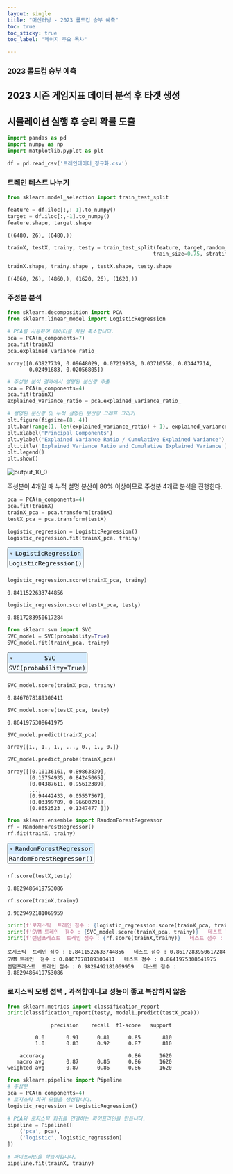 ```yaml
--- 
layout: single
title: "머신러닝 - 2023 롤드컵 승부 예측"
toc: true
toc_sticky: true
toc_label: "페이지 주요 목차"

---
```


### 2023 롤드컵 승부 예측 
## 2023 시즌 게임지표 데이터 분석 후 타겟 생성  
## 시뮬레이션 실행 후 승리 확률 도출

```python
import pandas as pd
import numpy as np
import matplotlib.pyplot as plt
```


```python
df = pd.read_csv('트레인데이터_정규화.csv')
```

### 트레인 테스트 나누기


```python
from sklearn.model_selection import train_test_split
```


```python
feature = df.iloc[:,:-1].to_numpy()
target = df.iloc[:,-1].to_numpy()
feature.shape, target.shape
```




    ((6480, 26), (6480,))




```python
trainX, testX, trainy, testy = train_test_split(feature, target,random_state=12,
                                               train_size=0.75, stratify=target)
```


```python
trainX.shape, trainy.shape , testX.shape, testy.shape
```




    ((4860, 26), (4860,), (1620, 26), (1620,))



### 주성분 분석


```python
from sklearn.decomposition import PCA
from sklearn.linear_model import LogisticRegression
```


```python
# PCA를 사용하여 데이터를 차원 축소합니다.
pca = PCA(n_components=7)  
pca.fit(trainX)
pca.explained_variance_ratio_
```




    array([0.63927739, 0.09648029, 0.07219958, 0.03710568, 0.03447714,
           0.02491683, 0.02056805])




```python
# 주성분 분석 결과에서 설명된 분산량 추출
pca = PCA(n_components=4)  
pca.fit(trainX)
explained_variance_ratio = pca.explained_variance_ratio_

# 설명된 분산량 및 누적 설명된 분산량 그래프 그리기
plt.figure(figsize=(8, 4))
plt.bar(range(1, len(explained_variance_ratio) + 1), explained_variance_ratio, alpha=0.7, align='center', label='Explained Variance Ratio', color='b')
plt.xlabel('Principal Components')
plt.ylabel('Explained Variance Ratio / Cumulative Explained Variance')
plt.title('Explained Variance Ratio and Cumulative Explained Variance')
plt.legend()
plt.show()
```


    
![output_10_0](https://github.com/2Seungsu/AI-BigData_curriculum/assets/141051562/32f2132c-5685-4316-b7ee-078836baea90)
    


주성분이 4개일 때 누적 설명 분산이 80% 이상이므로 주성분 4개로 분석을 진행한다.


```python
pca = PCA(n_components=4)  
pca.fit(trainX)
trainX_pca = pca.transform(trainX)
testX_pca = pca.transform(testX)
```


```python
logistic_regression = LogisticRegression()
logistic_regression.fit(trainX_pca, trainy)
```




<style>#sk-container-id-2 {color: black;}#sk-container-id-2 pre{padding: 0;}#sk-container-id-2 div.sk-toggleable {background-color: white;}#sk-container-id-2 label.sk-toggleable__label {cursor: pointer;display: block;width: 100%;margin-bottom: 0;padding: 0.3em;box-sizing: border-box;text-align: center;}#sk-container-id-2 label.sk-toggleable__label-arrow:before {content: "▸";float: left;margin-right: 0.25em;color: #696969;}#sk-container-id-2 label.sk-toggleable__label-arrow:hover:before {color: black;}#sk-container-id-2 div.sk-estimator:hover label.sk-toggleable__label-arrow:before {color: black;}#sk-container-id-2 div.sk-toggleable__content {max-height: 0;max-width: 0;overflow: hidden;text-align: left;background-color: #f0f8ff;}#sk-container-id-2 div.sk-toggleable__content pre {margin: 0.2em;color: black;border-radius: 0.25em;background-color: #f0f8ff;}#sk-container-id-2 input.sk-toggleable__control:checked~div.sk-toggleable__content {max-height: 200px;max-width: 100%;overflow: auto;}#sk-container-id-2 input.sk-toggleable__control:checked~label.sk-toggleable__label-arrow:before {content: "▾";}#sk-container-id-2 div.sk-estimator input.sk-toggleable__control:checked~label.sk-toggleable__label {background-color: #d4ebff;}#sk-container-id-2 div.sk-label input.sk-toggleable__control:checked~label.sk-toggleable__label {background-color: #d4ebff;}#sk-container-id-2 input.sk-hidden--visually {border: 0;clip: rect(1px 1px 1px 1px);clip: rect(1px, 1px, 1px, 1px);height: 1px;margin: -1px;overflow: hidden;padding: 0;position: absolute;width: 1px;}#sk-container-id-2 div.sk-estimator {font-family: monospace;background-color: #f0f8ff;border: 1px dotted black;border-radius: 0.25em;box-sizing: border-box;margin-bottom: 0.5em;}#sk-container-id-2 div.sk-estimator:hover {background-color: #d4ebff;}#sk-container-id-2 div.sk-parallel-item::after {content: "";width: 100%;border-bottom: 1px solid gray;flex-grow: 1;}#sk-container-id-2 div.sk-label:hover label.sk-toggleable__label {background-color: #d4ebff;}#sk-container-id-2 div.sk-serial::before {content: "";position: absolute;border-left: 1px solid gray;box-sizing: border-box;top: 0;bottom: 0;left: 50%;z-index: 0;}#sk-container-id-2 div.sk-serial {display: flex;flex-direction: column;align-items: center;background-color: white;padding-right: 0.2em;padding-left: 0.2em;position: relative;}#sk-container-id-2 div.sk-item {position: relative;z-index: 1;}#sk-container-id-2 div.sk-parallel {display: flex;align-items: stretch;justify-content: center;background-color: white;position: relative;}#sk-container-id-2 div.sk-item::before, #sk-container-id-2 div.sk-parallel-item::before {content: "";position: absolute;border-left: 1px solid gray;box-sizing: border-box;top: 0;bottom: 0;left: 50%;z-index: -1;}#sk-container-id-2 div.sk-parallel-item {display: flex;flex-direction: column;z-index: 1;position: relative;background-color: white;}#sk-container-id-2 div.sk-parallel-item:first-child::after {align-self: flex-end;width: 50%;}#sk-container-id-2 div.sk-parallel-item:last-child::after {align-self: flex-start;width: 50%;}#sk-container-id-2 div.sk-parallel-item:only-child::after {width: 0;}#sk-container-id-2 div.sk-dashed-wrapped {border: 1px dashed gray;margin: 0 0.4em 0.5em 0.4em;box-sizing: border-box;padding-bottom: 0.4em;background-color: white;}#sk-container-id-2 div.sk-label label {font-family: monospace;font-weight: bold;display: inline-block;line-height: 1.2em;}#sk-container-id-2 div.sk-label-container {text-align: center;}#sk-container-id-2 div.sk-container {/* jupyter's `normalize.less` sets `[hidden] { display: none; }` but bootstrap.min.css set `[hidden] { display: none !important; }` so we also need the `!important` here to be able to override the default hidden behavior on the sphinx rendered scikit-learn.org. See: https://github.com/scikit-learn/scikit-learn/issues/21755 */display: inline-block !important;position: relative;}#sk-container-id-2 div.sk-text-repr-fallback {display: none;}</style><div id="sk-container-id-2" class="sk-top-container"><div class="sk-text-repr-fallback"><pre>LogisticRegression()</pre><b>In a Jupyter environment, please rerun this cell to show the HTML representation or trust the notebook. <br />On GitHub, the HTML representation is unable to render, please try loading this page with nbviewer.org.</b></div><div class="sk-container" hidden><div class="sk-item"><div class="sk-estimator sk-toggleable"><input class="sk-toggleable__control sk-hidden--visually" id="sk-estimator-id-2" type="checkbox" checked><label for="sk-estimator-id-2" class="sk-toggleable__label sk-toggleable__label-arrow">LogisticRegression</label><div class="sk-toggleable__content"><pre>LogisticRegression()</pre></div></div></div></div></div>




```python
logistic_regression.score(trainX_pca, trainy)
```




    0.8411522633744856




```python
logistic_regression.score(testX_pca, testy)
```




    0.8617283950617284




```python
from sklearn.svm import SVC 
SVC_model = SVC(probability=True)
SVC_model.fit(trainX_pca, trainy)
```




<style>#sk-container-id-3 {color: black;}#sk-container-id-3 pre{padding: 0;}#sk-container-id-3 div.sk-toggleable {background-color: white;}#sk-container-id-3 label.sk-toggleable__label {cursor: pointer;display: block;width: 100%;margin-bottom: 0;padding: 0.3em;box-sizing: border-box;text-align: center;}#sk-container-id-3 label.sk-toggleable__label-arrow:before {content: "▸";float: left;margin-right: 0.25em;color: #696969;}#sk-container-id-3 label.sk-toggleable__label-arrow:hover:before {color: black;}#sk-container-id-3 div.sk-estimator:hover label.sk-toggleable__label-arrow:before {color: black;}#sk-container-id-3 div.sk-toggleable__content {max-height: 0;max-width: 0;overflow: hidden;text-align: left;background-color: #f0f8ff;}#sk-container-id-3 div.sk-toggleable__content pre {margin: 0.2em;color: black;border-radius: 0.25em;background-color: #f0f8ff;}#sk-container-id-3 input.sk-toggleable__control:checked~div.sk-toggleable__content {max-height: 200px;max-width: 100%;overflow: auto;}#sk-container-id-3 input.sk-toggleable__control:checked~label.sk-toggleable__label-arrow:before {content: "▾";}#sk-container-id-3 div.sk-estimator input.sk-toggleable__control:checked~label.sk-toggleable__label {background-color: #d4ebff;}#sk-container-id-3 div.sk-label input.sk-toggleable__control:checked~label.sk-toggleable__label {background-color: #d4ebff;}#sk-container-id-3 input.sk-hidden--visually {border: 0;clip: rect(1px 1px 1px 1px);clip: rect(1px, 1px, 1px, 1px);height: 1px;margin: -1px;overflow: hidden;padding: 0;position: absolute;width: 1px;}#sk-container-id-3 div.sk-estimator {font-family: monospace;background-color: #f0f8ff;border: 1px dotted black;border-radius: 0.25em;box-sizing: border-box;margin-bottom: 0.5em;}#sk-container-id-3 div.sk-estimator:hover {background-color: #d4ebff;}#sk-container-id-3 div.sk-parallel-item::after {content: "";width: 100%;border-bottom: 1px solid gray;flex-grow: 1;}#sk-container-id-3 div.sk-label:hover label.sk-toggleable__label {background-color: #d4ebff;}#sk-container-id-3 div.sk-serial::before {content: "";position: absolute;border-left: 1px solid gray;box-sizing: border-box;top: 0;bottom: 0;left: 50%;z-index: 0;}#sk-container-id-3 div.sk-serial {display: flex;flex-direction: column;align-items: center;background-color: white;padding-right: 0.2em;padding-left: 0.2em;position: relative;}#sk-container-id-3 div.sk-item {position: relative;z-index: 1;}#sk-container-id-3 div.sk-parallel {display: flex;align-items: stretch;justify-content: center;background-color: white;position: relative;}#sk-container-id-3 div.sk-item::before, #sk-container-id-3 div.sk-parallel-item::before {content: "";position: absolute;border-left: 1px solid gray;box-sizing: border-box;top: 0;bottom: 0;left: 50%;z-index: -1;}#sk-container-id-3 div.sk-parallel-item {display: flex;flex-direction: column;z-index: 1;position: relative;background-color: white;}#sk-container-id-3 div.sk-parallel-item:first-child::after {align-self: flex-end;width: 50%;}#sk-container-id-3 div.sk-parallel-item:last-child::after {align-self: flex-start;width: 50%;}#sk-container-id-3 div.sk-parallel-item:only-child::after {width: 0;}#sk-container-id-3 div.sk-dashed-wrapped {border: 1px dashed gray;margin: 0 0.4em 0.5em 0.4em;box-sizing: border-box;padding-bottom: 0.4em;background-color: white;}#sk-container-id-3 div.sk-label label {font-family: monospace;font-weight: bold;display: inline-block;line-height: 1.2em;}#sk-container-id-3 div.sk-label-container {text-align: center;}#sk-container-id-3 div.sk-container {/* jupyter's `normalize.less` sets `[hidden] { display: none; }` but bootstrap.min.css set `[hidden] { display: none !important; }` so we also need the `!important` here to be able to override the default hidden behavior on the sphinx rendered scikit-learn.org. See: https://github.com/scikit-learn/scikit-learn/issues/21755 */display: inline-block !important;position: relative;}#sk-container-id-3 div.sk-text-repr-fallback {display: none;}</style><div id="sk-container-id-3" class="sk-top-container"><div class="sk-text-repr-fallback"><pre>SVC(probability=True)</pre><b>In a Jupyter environment, please rerun this cell to show the HTML representation or trust the notebook. <br />On GitHub, the HTML representation is unable to render, please try loading this page with nbviewer.org.</b></div><div class="sk-container" hidden><div class="sk-item"><div class="sk-estimator sk-toggleable"><input class="sk-toggleable__control sk-hidden--visually" id="sk-estimator-id-3" type="checkbox" checked><label for="sk-estimator-id-3" class="sk-toggleable__label sk-toggleable__label-arrow">SVC</label><div class="sk-toggleable__content"><pre>SVC(probability=True)</pre></div></div></div></div></div>




```python
SVC_model.score(trainX_pca, trainy)
```




    0.8467078189300411




```python
SVC_model.score(testX_pca, testy)
```




    0.8641975308641975




```python
SVC_model.predict(trainX_pca)
```




    array([1., 1., 1., ..., 0., 1., 0.])




```python
SVC_model.predict_proba(trainX_pca)
```




    array([[0.10136161, 0.89863839],
           [0.15754935, 0.84245065],
           [0.04387611, 0.95612389],
           ...,
           [0.94442433, 0.05557567],
           [0.03399709, 0.96600291],
           [0.8652523 , 0.1347477 ]])




```python
from sklearn.ensemble import RandomForestRegressor
rf = RandomForestRegressor()
rf.fit(trainX, trainy)
```




<style>#sk-container-id-4 {color: black;}#sk-container-id-4 pre{padding: 0;}#sk-container-id-4 div.sk-toggleable {background-color: white;}#sk-container-id-4 label.sk-toggleable__label {cursor: pointer;display: block;width: 100%;margin-bottom: 0;padding: 0.3em;box-sizing: border-box;text-align: center;}#sk-container-id-4 label.sk-toggleable__label-arrow:before {content: "▸";float: left;margin-right: 0.25em;color: #696969;}#sk-container-id-4 label.sk-toggleable__label-arrow:hover:before {color: black;}#sk-container-id-4 div.sk-estimator:hover label.sk-toggleable__label-arrow:before {color: black;}#sk-container-id-4 div.sk-toggleable__content {max-height: 0;max-width: 0;overflow: hidden;text-align: left;background-color: #f0f8ff;}#sk-container-id-4 div.sk-toggleable__content pre {margin: 0.2em;color: black;border-radius: 0.25em;background-color: #f0f8ff;}#sk-container-id-4 input.sk-toggleable__control:checked~div.sk-toggleable__content {max-height: 200px;max-width: 100%;overflow: auto;}#sk-container-id-4 input.sk-toggleable__control:checked~label.sk-toggleable__label-arrow:before {content: "▾";}#sk-container-id-4 div.sk-estimator input.sk-toggleable__control:checked~label.sk-toggleable__label {background-color: #d4ebff;}#sk-container-id-4 div.sk-label input.sk-toggleable__control:checked~label.sk-toggleable__label {background-color: #d4ebff;}#sk-container-id-4 input.sk-hidden--visually {border: 0;clip: rect(1px 1px 1px 1px);clip: rect(1px, 1px, 1px, 1px);height: 1px;margin: -1px;overflow: hidden;padding: 0;position: absolute;width: 1px;}#sk-container-id-4 div.sk-estimator {font-family: monospace;background-color: #f0f8ff;border: 1px dotted black;border-radius: 0.25em;box-sizing: border-box;margin-bottom: 0.5em;}#sk-container-id-4 div.sk-estimator:hover {background-color: #d4ebff;}#sk-container-id-4 div.sk-parallel-item::after {content: "";width: 100%;border-bottom: 1px solid gray;flex-grow: 1;}#sk-container-id-4 div.sk-label:hover label.sk-toggleable__label {background-color: #d4ebff;}#sk-container-id-4 div.sk-serial::before {content: "";position: absolute;border-left: 1px solid gray;box-sizing: border-box;top: 0;bottom: 0;left: 50%;z-index: 0;}#sk-container-id-4 div.sk-serial {display: flex;flex-direction: column;align-items: center;background-color: white;padding-right: 0.2em;padding-left: 0.2em;position: relative;}#sk-container-id-4 div.sk-item {position: relative;z-index: 1;}#sk-container-id-4 div.sk-parallel {display: flex;align-items: stretch;justify-content: center;background-color: white;position: relative;}#sk-container-id-4 div.sk-item::before, #sk-container-id-4 div.sk-parallel-item::before {content: "";position: absolute;border-left: 1px solid gray;box-sizing: border-box;top: 0;bottom: 0;left: 50%;z-index: -1;}#sk-container-id-4 div.sk-parallel-item {display: flex;flex-direction: column;z-index: 1;position: relative;background-color: white;}#sk-container-id-4 div.sk-parallel-item:first-child::after {align-self: flex-end;width: 50%;}#sk-container-id-4 div.sk-parallel-item:last-child::after {align-self: flex-start;width: 50%;}#sk-container-id-4 div.sk-parallel-item:only-child::after {width: 0;}#sk-container-id-4 div.sk-dashed-wrapped {border: 1px dashed gray;margin: 0 0.4em 0.5em 0.4em;box-sizing: border-box;padding-bottom: 0.4em;background-color: white;}#sk-container-id-4 div.sk-label label {font-family: monospace;font-weight: bold;display: inline-block;line-height: 1.2em;}#sk-container-id-4 div.sk-label-container {text-align: center;}#sk-container-id-4 div.sk-container {/* jupyter's `normalize.less` sets `[hidden] { display: none; }` but bootstrap.min.css set `[hidden] { display: none !important; }` so we also need the `!important` here to be able to override the default hidden behavior on the sphinx rendered scikit-learn.org. See: https://github.com/scikit-learn/scikit-learn/issues/21755 */display: inline-block !important;position: relative;}#sk-container-id-4 div.sk-text-repr-fallback {display: none;}</style><div id="sk-container-id-4" class="sk-top-container"><div class="sk-text-repr-fallback"><pre>RandomForestRegressor()</pre><b>In a Jupyter environment, please rerun this cell to show the HTML representation or trust the notebook. <br />On GitHub, the HTML representation is unable to render, please try loading this page with nbviewer.org.</b></div><div class="sk-container" hidden><div class="sk-item"><div class="sk-estimator sk-toggleable"><input class="sk-toggleable__control sk-hidden--visually" id="sk-estimator-id-4" type="checkbox" checked><label for="sk-estimator-id-4" class="sk-toggleable__label sk-toggleable__label-arrow">RandomForestRegressor</label><div class="sk-toggleable__content"><pre>RandomForestRegressor()</pre></div></div></div></div></div>




```python
rf.score(testX,testy)
```




    0.8829486419753086




```python
rf.score(trainX,trainy)
```




    0.9829492181069959




```python
print(f'로지스틱  트레인 점수 : {logistic_regression.score(trainX_pca, trainy)}   테스트 점수 : {logistic_regression.score(testX_pca, testy)}')
print(f'SVM 트레인  점수 : {SVC_model.score(trainX_pca, trainy)}   테스트 점수 : {SVC_model.score(testX_pca, testy)}')
print(f'랜덤포레스트  트레인 점수 : {rf.score(trainX,trainy)}   테스트 점수 : {rf.score(testX,testy)}')
```

    로지스틱  트레인 점수 : 0.8411522633744856   테스트 점수 : 0.8617283950617284
    SVM 트레인  점수 : 0.8467078189300411   테스트 점수 : 0.8641975308641975
    랜덤포레스트  트레인 점수 : 0.9829492181069959   테스트 점수 : 0.8829486419753086
    

### 로지스틱 모형 선택 , 과적합아니고 성능이 좋고 복잡하지 않음


```python
from sklearn.metrics import classification_report
print(classification_report(testy, model1.predict(testX_pca)))
```

                  precision    recall  f1-score   support
    
             0.0       0.91      0.81      0.85       810
             1.0       0.83      0.92      0.87       810
    
        accuracy                           0.86      1620
       macro avg       0.87      0.86      0.86      1620
    weighted avg       0.87      0.86      0.86      1620
    
    


```python
from sklearn.pipeline import Pipeline
# 주성분
pca = PCA(n_components=4)
# 로지스틱 회귀 모델을 생성합니다.
logistic_regression = LogisticRegression()

# PCA와 로지스틱 회귀를 연결하는 파이프라인을 만듭니다.
pipeline = Pipeline([
    ('pca', pca),
    ('logistic', logistic_regression)
])

# 파이프라인을 학습시킵니다.
pipeline.fit(trainX, trainy)
```




<style>#sk-container-id-5 {color: black;}#sk-container-id-5 pre{padding: 0;}#sk-container-id-5 div.sk-toggleable {background-color: white;}#sk-container-id-5 label.sk-toggleable__label {cursor: pointer;display: block;width: 100%;margin-bottom: 0;padding: 0.3em;box-sizing: border-box;text-align: center;}#sk-container-id-5 label.sk-toggleable__label-arrow:before {content: "▸";float: left;margin-right: 0.25em;color: #696969;}#sk-container-id-5 label.sk-toggleable__label-arrow:hover:before {color: black;}#sk-container-id-5 div.sk-estimator:hover label.sk-toggleable__label-arrow:before {color: black;}#sk-container-id-5 div.sk-toggleable__content {max-height: 0;max-width: 0;overflow: hidden;text-align: left;background-color: #f0f8ff;}#sk-container-id-5 div.sk-toggleable__content pre {margin: 0.2em;color: black;border-radius: 0.25em;background-color: #f0f8ff;}#sk-container-id-5 input.sk-toggleable__control:checked~div.sk-toggleable__content {max-height: 200px;max-width: 100%;overflow: auto;}#sk-container-id-5 input.sk-toggleable__control:checked~label.sk-toggleable__label-arrow:before {content: "▾";}#sk-container-id-5 div.sk-estimator input.sk-toggleable__control:checked~label.sk-toggleable__label {background-color: #d4ebff;}#sk-container-id-5 div.sk-label input.sk-toggleable__control:checked~label.sk-toggleable__label {background-color: #d4ebff;}#sk-container-id-5 input.sk-hidden--visually {border: 0;clip: rect(1px 1px 1px 1px);clip: rect(1px, 1px, 1px, 1px);height: 1px;margin: -1px;overflow: hidden;padding: 0;position: absolute;width: 1px;}#sk-container-id-5 div.sk-estimator {font-family: monospace;background-color: #f0f8ff;border: 1px dotted black;border-radius: 0.25em;box-sizing: border-box;margin-bottom: 0.5em;}#sk-container-id-5 div.sk-estimator:hover {background-color: #d4ebff;}#sk-container-id-5 div.sk-parallel-item::after {content: "";width: 100%;border-bottom: 1px solid gray;flex-grow: 1;}#sk-container-id-5 div.sk-label:hover label.sk-toggleable__label {background-color: #d4ebff;}#sk-container-id-5 div.sk-serial::before {content: "";position: absolute;border-left: 1px solid gray;box-sizing: border-box;top: 0;bottom: 0;left: 50%;z-index: 0;}#sk-container-id-5 div.sk-serial {display: flex;flex-direction: column;align-items: center;background-color: white;padding-right: 0.2em;padding-left: 0.2em;position: relative;}#sk-container-id-5 div.sk-item {position: relative;z-index: 1;}#sk-container-id-5 div.sk-parallel {display: flex;align-items: stretch;justify-content: center;background-color: white;position: relative;}#sk-container-id-5 div.sk-item::before, #sk-container-id-5 div.sk-parallel-item::before {content: "";position: absolute;border-left: 1px solid gray;box-sizing: border-box;top: 0;bottom: 0;left: 50%;z-index: -1;}#sk-container-id-5 div.sk-parallel-item {display: flex;flex-direction: column;z-index: 1;position: relative;background-color: white;}#sk-container-id-5 div.sk-parallel-item:first-child::after {align-self: flex-end;width: 50%;}#sk-container-id-5 div.sk-parallel-item:last-child::after {align-self: flex-start;width: 50%;}#sk-container-id-5 div.sk-parallel-item:only-child::after {width: 0;}#sk-container-id-5 div.sk-dashed-wrapped {border: 1px dashed gray;margin: 0 0.4em 0.5em 0.4em;box-sizing: border-box;padding-bottom: 0.4em;background-color: white;}#sk-container-id-5 div.sk-label label {font-family: monospace;font-weight: bold;display: inline-block;line-height: 1.2em;}#sk-container-id-5 div.sk-label-container {text-align: center;}#sk-container-id-5 div.sk-container {/* jupyter's `normalize.less` sets `[hidden] { display: none; }` but bootstrap.min.css set `[hidden] { display: none !important; }` so we also need the `!important` here to be able to override the default hidden behavior on the sphinx rendered scikit-learn.org. See: https://github.com/scikit-learn/scikit-learn/issues/21755 */display: inline-block !important;position: relative;}#sk-container-id-5 div.sk-text-repr-fallback {display: none;}</style><div id="sk-container-id-5" class="sk-top-container"><div class="sk-text-repr-fallback"><pre>Pipeline(steps=[(&#x27;pca&#x27;, PCA(n_components=4)),
                (&#x27;logistic&#x27;, LogisticRegression())])</pre><b>In a Jupyter environment, please rerun this cell to show the HTML representation or trust the notebook. <br />On GitHub, the HTML representation is unable to render, please try loading this page with nbviewer.org.</b></div><div class="sk-container" hidden><div class="sk-item sk-dashed-wrapped"><div class="sk-label-container"><div class="sk-label sk-toggleable"><input class="sk-toggleable__control sk-hidden--visually" id="sk-estimator-id-5" type="checkbox" ><label for="sk-estimator-id-5" class="sk-toggleable__label sk-toggleable__label-arrow">Pipeline</label><div class="sk-toggleable__content"><pre>Pipeline(steps=[(&#x27;pca&#x27;, PCA(n_components=4)),
                (&#x27;logistic&#x27;, LogisticRegression())])</pre></div></div></div><div class="sk-serial"><div class="sk-item"><div class="sk-estimator sk-toggleable"><input class="sk-toggleable__control sk-hidden--visually" id="sk-estimator-id-6" type="checkbox" ><label for="sk-estimator-id-6" class="sk-toggleable__label sk-toggleable__label-arrow">PCA</label><div class="sk-toggleable__content"><pre>PCA(n_components=4)</pre></div></div></div><div class="sk-item"><div class="sk-estimator sk-toggleable"><input class="sk-toggleable__control sk-hidden--visually" id="sk-estimator-id-7" type="checkbox" ><label for="sk-estimator-id-7" class="sk-toggleable__label sk-toggleable__label-arrow">LogisticRegression</label><div class="sk-toggleable__content"><pre>LogisticRegression()</pre></div></div></div></div></div></div></div>




```python
# 학습된 모델을 사용하여 예측을 수행합니다.
predicted_probabilities = logistic_regression.predict_proba(trainX_pca)[:, 1].round(2)
predicted_probabilities
```




    array([0.92, 0.76, 0.94, ..., 0.  , 0.89, 0.  ])




```python
import joblib
joblib.dump(pipeline, 'pca_logistic.pkl')
```




    ['pca_logistic.pkl']



### 최적화해봤는데 그냥 적합한거랑 별 차이 없음


```python
from sklearn.model_selection import GridSearchCV
from sklearn.pipeline import Pipeline
```


```python
pipeline = Pipeline([
    ('pca', pca),
    ('logistic', logistic_regression)
])
# 파라미터 그리드 설정
param_grid = {
    'logistic__C': [0.001, 0.01, 0.1, 1, 10, 100],  
    'logistic__penalty': ['l1', 'l2','elasticnet']      
}
grid_search = GridSearchCV(pipeline, param_grid, cv=5, scoring='accuracy')
grid_search.fit(trainX, trainy)

# 최적 파라미터 확인
best_params = grid_search.best_params_
print("최적 파라미터:", best_params)
```

    최적 파라미터: {'logistic__C': 1, 'logistic__penalty': 'l2'}
    

    C:\Users\LG\anaconda3\envs\my_python2\lib\site-packages\sklearn\model_selection\_validation.py:425: FitFailedWarning: 
    60 fits failed out of a total of 90.
    The score on these train-test partitions for these parameters will be set to nan.
    If these failures are not expected, you can try to debug them by setting error_score='raise'.
    
    Below are more details about the failures:
    --------------------------------------------------------------------------------
    30 fits failed with the following error:
    Traceback (most recent call last):
      File "C:\Users\LG\anaconda3\envs\my_python2\lib\site-packages\sklearn\model_selection\_validation.py", line 732, in _fit_and_score
        estimator.fit(X_train, y_train, **fit_params)
      File "C:\Users\LG\anaconda3\envs\my_python2\lib\site-packages\sklearn\base.py", line 1151, in wrapper
        return fit_method(estimator, *args, **kwargs)
      File "C:\Users\LG\anaconda3\envs\my_python2\lib\site-packages\sklearn\pipeline.py", line 420, in fit
        self._final_estimator.fit(Xt, y, **fit_params_last_step)
      File "C:\Users\LG\anaconda3\envs\my_python2\lib\site-packages\sklearn\base.py", line 1151, in wrapper
        return fit_method(estimator, *args, **kwargs)
      File "C:\Users\LG\anaconda3\envs\my_python2\lib\site-packages\sklearn\linear_model\_logistic.py", line 1168, in fit
        solver = _check_solver(self.solver, self.penalty, self.dual)
      File "C:\Users\LG\anaconda3\envs\my_python2\lib\site-packages\sklearn\linear_model\_logistic.py", line 56, in _check_solver
        raise ValueError(
    ValueError: Solver lbfgs supports only 'l2' or 'none' penalties, got l1 penalty.
    
    --------------------------------------------------------------------------------
    30 fits failed with the following error:
    Traceback (most recent call last):
      File "C:\Users\LG\anaconda3\envs\my_python2\lib\site-packages\sklearn\model_selection\_validation.py", line 732, in _fit_and_score
        estimator.fit(X_train, y_train, **fit_params)
      File "C:\Users\LG\anaconda3\envs\my_python2\lib\site-packages\sklearn\base.py", line 1151, in wrapper
        return fit_method(estimator, *args, **kwargs)
      File "C:\Users\LG\anaconda3\envs\my_python2\lib\site-packages\sklearn\pipeline.py", line 420, in fit
        self._final_estimator.fit(Xt, y, **fit_params_last_step)
      File "C:\Users\LG\anaconda3\envs\my_python2\lib\site-packages\sklearn\base.py", line 1151, in wrapper
        return fit_method(estimator, *args, **kwargs)
      File "C:\Users\LG\anaconda3\envs\my_python2\lib\site-packages\sklearn\linear_model\_logistic.py", line 1168, in fit
        solver = _check_solver(self.solver, self.penalty, self.dual)
      File "C:\Users\LG\anaconda3\envs\my_python2\lib\site-packages\sklearn\linear_model\_logistic.py", line 56, in _check_solver
        raise ValueError(
    ValueError: Solver lbfgs supports only 'l2' or 'none' penalties, got elasticnet penalty.
    
      warnings.warn(some_fits_failed_message, FitFailedWarning)
    C:\Users\LG\anaconda3\envs\my_python2\lib\site-packages\sklearn\model_selection\_search.py:976: UserWarning: One or more of the test scores are non-finite: [       nan 0.83045267        nan        nan 0.83744856        nan
            nan 0.83909465        nan        nan 0.84012346        nan
            nan 0.84012346        nan        nan 0.84012346        nan]
      warnings.warn(
    


```python
# 최적 파라미터로 모델 초기화
best_model = Pipeline([
    ('pca', PCA(n_components=4)),
    ('logistic', LogisticRegression(C=best_params['logistic__C'],penalty=best_params['logistic__penalty']))
])

# 최적 모델 학습
best_model.fit(trainX, trainy)
```




<style>#sk-container-id-5 {color: black;}#sk-container-id-5 pre{padding: 0;}#sk-container-id-5 div.sk-toggleable {background-color: white;}#sk-container-id-5 label.sk-toggleable__label {cursor: pointer;display: block;width: 100%;margin-bottom: 0;padding: 0.3em;box-sizing: border-box;text-align: center;}#sk-container-id-5 label.sk-toggleable__label-arrow:before {content: "▸";float: left;margin-right: 0.25em;color: #696969;}#sk-container-id-5 label.sk-toggleable__label-arrow:hover:before {color: black;}#sk-container-id-5 div.sk-estimator:hover label.sk-toggleable__label-arrow:before {color: black;}#sk-container-id-5 div.sk-toggleable__content {max-height: 0;max-width: 0;overflow: hidden;text-align: left;background-color: #f0f8ff;}#sk-container-id-5 div.sk-toggleable__content pre {margin: 0.2em;color: black;border-radius: 0.25em;background-color: #f0f8ff;}#sk-container-id-5 input.sk-toggleable__control:checked~div.sk-toggleable__content {max-height: 200px;max-width: 100%;overflow: auto;}#sk-container-id-5 input.sk-toggleable__control:checked~label.sk-toggleable__label-arrow:before {content: "▾";}#sk-container-id-5 div.sk-estimator input.sk-toggleable__control:checked~label.sk-toggleable__label {background-color: #d4ebff;}#sk-container-id-5 div.sk-label input.sk-toggleable__control:checked~label.sk-toggleable__label {background-color: #d4ebff;}#sk-container-id-5 input.sk-hidden--visually {border: 0;clip: rect(1px 1px 1px 1px);clip: rect(1px, 1px, 1px, 1px);height: 1px;margin: -1px;overflow: hidden;padding: 0;position: absolute;width: 1px;}#sk-container-id-5 div.sk-estimator {font-family: monospace;background-color: #f0f8ff;border: 1px dotted black;border-radius: 0.25em;box-sizing: border-box;margin-bottom: 0.5em;}#sk-container-id-5 div.sk-estimator:hover {background-color: #d4ebff;}#sk-container-id-5 div.sk-parallel-item::after {content: "";width: 100%;border-bottom: 1px solid gray;flex-grow: 1;}#sk-container-id-5 div.sk-label:hover label.sk-toggleable__label {background-color: #d4ebff;}#sk-container-id-5 div.sk-serial::before {content: "";position: absolute;border-left: 1px solid gray;box-sizing: border-box;top: 0;bottom: 0;left: 50%;z-index: 0;}#sk-container-id-5 div.sk-serial {display: flex;flex-direction: column;align-items: center;background-color: white;padding-right: 0.2em;padding-left: 0.2em;position: relative;}#sk-container-id-5 div.sk-item {position: relative;z-index: 1;}#sk-container-id-5 div.sk-parallel {display: flex;align-items: stretch;justify-content: center;background-color: white;position: relative;}#sk-container-id-5 div.sk-item::before, #sk-container-id-5 div.sk-parallel-item::before {content: "";position: absolute;border-left: 1px solid gray;box-sizing: border-box;top: 0;bottom: 0;left: 50%;z-index: -1;}#sk-container-id-5 div.sk-parallel-item {display: flex;flex-direction: column;z-index: 1;position: relative;background-color: white;}#sk-container-id-5 div.sk-parallel-item:first-child::after {align-self: flex-end;width: 50%;}#sk-container-id-5 div.sk-parallel-item:last-child::after {align-self: flex-start;width: 50%;}#sk-container-id-5 div.sk-parallel-item:only-child::after {width: 0;}#sk-container-id-5 div.sk-dashed-wrapped {border: 1px dashed gray;margin: 0 0.4em 0.5em 0.4em;box-sizing: border-box;padding-bottom: 0.4em;background-color: white;}#sk-container-id-5 div.sk-label label {font-family: monospace;font-weight: bold;display: inline-block;line-height: 1.2em;}#sk-container-id-5 div.sk-label-container {text-align: center;}#sk-container-id-5 div.sk-container {/* jupyter's `normalize.less` sets `[hidden] { display: none; }` but bootstrap.min.css set `[hidden] { display: none !important; }` so we also need the `!important` here to be able to override the default hidden behavior on the sphinx rendered scikit-learn.org. See: https://github.com/scikit-learn/scikit-learn/issues/21755 */display: inline-block !important;position: relative;}#sk-container-id-5 div.sk-text-repr-fallback {display: none;}</style><div id="sk-container-id-5" class="sk-top-container"><div class="sk-text-repr-fallback"><pre>Pipeline(steps=[(&#x27;pca&#x27;, PCA(n_components=4)),
                (&#x27;logistic&#x27;, LogisticRegression(C=1))])</pre><b>In a Jupyter environment, please rerun this cell to show the HTML representation or trust the notebook. <br />On GitHub, the HTML representation is unable to render, please try loading this page with nbviewer.org.</b></div><div class="sk-container" hidden><div class="sk-item sk-dashed-wrapped"><div class="sk-label-container"><div class="sk-label sk-toggleable"><input class="sk-toggleable__control sk-hidden--visually" id="sk-estimator-id-11" type="checkbox" ><label for="sk-estimator-id-11" class="sk-toggleable__label sk-toggleable__label-arrow">Pipeline</label><div class="sk-toggleable__content"><pre>Pipeline(steps=[(&#x27;pca&#x27;, PCA(n_components=4)),
                (&#x27;logistic&#x27;, LogisticRegression(C=1))])</pre></div></div></div><div class="sk-serial"><div class="sk-item"><div class="sk-estimator sk-toggleable"><input class="sk-toggleable__control sk-hidden--visually" id="sk-estimator-id-12" type="checkbox" ><label for="sk-estimator-id-12" class="sk-toggleable__label sk-toggleable__label-arrow">PCA</label><div class="sk-toggleable__content"><pre>PCA(n_components=4)</pre></div></div></div><div class="sk-item"><div class="sk-estimator sk-toggleable"><input class="sk-toggleable__control sk-hidden--visually" id="sk-estimator-id-13" type="checkbox" ><label for="sk-estimator-id-13" class="sk-toggleable__label sk-toggleable__label-arrow">LogisticRegression</label><div class="sk-toggleable__content"><pre>LogisticRegression(C=1)</pre></div></div></div></div></div></div></div>




```python
# 최적화 전이 성능이 더 좋음
best_model.score(trainX, trainy), best_model.score(testX, testy)
```




    (0.8411522633744856, 0.8617283950617284)



### 예측


```python
team23_ = pd.read_csv('23시즌롤드컵참가팀.csv')
team23 = team23_.copy()
```


```python
team23['Region'].fillna('NA', inplace=True)
team23['Win rate'] = team23['Win rate'].str.replace('%',"").astype(float)
team23['Game duration'] = team23['Game duration'].apply(lambda x: x.split(':')[0])
team23['Game duration'] = team23['Game duration'].astype(int)
team23.replace('-', np.nan,inplace=True)
team23 = team23.fillna(value=team23.median(axis=0), axis=0)
team23 = team23.iloc[:,4:]
team23 = team23.astype(float)
```

    C:\Users\LG\AppData\Local\Temp\ipykernel_5528\1184068917.py:6: FutureWarning: The default value of numeric_only in DataFrame.median is deprecated. In a future version, it will default to False. In addition, specifying 'numeric_only=None' is deprecated. Select only valid columns or specify the value of numeric_only to silence this warning.
      team23 = team23.fillna(value=team23.median(axis=0), axis=0)
    


```python
from sklearn.preprocessing import RobustScaler

scaler = RobustScaler()
scaled_data = scaler.fit_transform(team23)
```


```python
import joblib
model1 = joblib.load('pca_logistic.pkl')
pred_ =  model1.predict_proba(scaled_data)[:,1].round(2)
pred_
```




    array([0.77, 0.68, 0.96, 0.98, 0.97, 0.37, 0.54, 0.35, 0.88, 0.17, 0.01,
           0.46, 0.77, 0.02, 0.27, 0.58])



### 최종데이터 만들기


```python
teamDF = pd.DataFrame(scaled_data)
teamDF.columns = team23_.columns[4:]
baedang = [10, 8, 5, 13, 2.25, 501, 7, 13, 15, 26, 67,301, 81,51, 201,  101]
teamDF['baedang'] = baedang
teamDF['result'] = pred_
teamDF['Name'] = team23_.Name
teamDF
```




<div>
<style scoped>
    .dataframe tbody tr th:only-of-type {
        vertical-align: middle;
    }

    .dataframe tbody tr th {
        vertical-align: top;
    }

    .dataframe thead th {
        text-align: right;
    }
</style>
<table border="1" class="dataframe">
  <thead>
    <tr style="text-align: right;">
      <th></th>
      <th>Win rate</th>
      <th>K:D</th>
      <th>GPM</th>
      <th>GDM</th>
      <th>Game duration</th>
      <th>Kills / game</th>
      <th>Deaths / game</th>
      <th>Towers killed</th>
      <th>Towers lost</th>
      <th>FB%</th>
      <th>...</th>
      <th>NASHPG</th>
      <th>NASH%</th>
      <th>CSM</th>
      <th>DPM</th>
      <th>WPM</th>
      <th>VWPM</th>
      <th>WCPM</th>
      <th>baedang</th>
      <th>result</th>
      <th>Name</th>
    </tr>
  </thead>
  <tbody>
    <tr>
      <th>0</th>
      <td>0.100200</td>
      <td>-0.169492</td>
      <td>0.494382</td>
      <td>0.232558</td>
      <td>0.0</td>
      <td>0.765432</td>
      <td>0.408602</td>
      <td>0.2</td>
      <td>-0.230769</td>
      <td>0.814371</td>
      <td>...</td>
      <td>0.461538</td>
      <td>-0.016484</td>
      <td>-0.115385</td>
      <td>0.058347</td>
      <td>1.75</td>
      <td>0.111111</td>
      <td>0.520548</td>
      <td>10.00</td>
      <td>0.77</td>
      <td>Bilibili Gaming</td>
    </tr>
    <tr>
      <th>1</th>
      <td>-0.180361</td>
      <td>-0.576271</td>
      <td>-0.029963</td>
      <td>-0.098191</td>
      <td>0.0</td>
      <td>-0.716049</td>
      <td>-0.150538</td>
      <td>0.0</td>
      <td>-0.076923</td>
      <td>-0.251497</td>
      <td>...</td>
      <td>0.615385</td>
      <td>0.203297</td>
      <td>0.346154</td>
      <td>-0.745543</td>
      <td>0.75</td>
      <td>0.592593</td>
      <td>0.027397</td>
      <td>8.00</td>
      <td>0.68</td>
      <td>T1</td>
    </tr>
    <tr>
      <th>2</th>
      <td>0.717435</td>
      <td>0.779661</td>
      <td>0.689139</td>
      <td>0.914729</td>
      <td>0.0</td>
      <td>-0.024691</td>
      <td>-1.096774</td>
      <td>1.0</td>
      <td>-0.307692</td>
      <td>1.149701</td>
      <td>...</td>
      <td>0.461538</td>
      <td>0.412088</td>
      <td>1.269231</td>
      <td>-0.719611</td>
      <td>-0.25</td>
      <td>-0.111111</td>
      <td>1.397260</td>
      <td>5.00</td>
      <td>0.96</td>
      <td>Gen.G eSports</td>
    </tr>
    <tr>
      <th>3</th>
      <td>0.533066</td>
      <td>0.881356</td>
      <td>0.119850</td>
      <td>0.263566</td>
      <td>0.0</td>
      <td>-0.567901</td>
      <td>-1.483871</td>
      <td>0.4</td>
      <td>-0.230769</td>
      <td>0.407186</td>
      <td>...</td>
      <td>-0.615385</td>
      <td>0.390110</td>
      <td>1.115385</td>
      <td>-2.003241</td>
      <td>0.25</td>
      <td>0.444444</td>
      <td>0.410959</td>
      <td>13.00</td>
      <td>0.98</td>
      <td>KT Rolster</td>
    </tr>
    <tr>
      <th>4</th>
      <td>1.190381</td>
      <td>1.084746</td>
      <td>1.198502</td>
      <td>1.266150</td>
      <td>-2.0</td>
      <td>0.814815</td>
      <td>-0.881720</td>
      <td>1.4</td>
      <td>-0.769231</td>
      <td>0.119760</td>
      <td>...</td>
      <td>-0.307692</td>
      <td>0.664835</td>
      <td>0.807692</td>
      <td>0.654781</td>
      <td>0.25</td>
      <td>-0.111111</td>
      <td>0.630137</td>
      <td>2.25</td>
      <td>0.97</td>
      <td>JD Gaming</td>
    </tr>
    <tr>
      <th>5</th>
      <td>0.653307</td>
      <td>0.169492</td>
      <td>1.123596</td>
      <td>0.563307</td>
      <td>-1.0</td>
      <td>1.308642</td>
      <td>0.408602</td>
      <td>1.0</td>
      <td>-0.153846</td>
      <td>-0.814371</td>
      <td>...</td>
      <td>-0.461538</td>
      <td>0.291209</td>
      <td>0.576923</td>
      <td>0.408428</td>
      <td>-0.25</td>
      <td>0.481481</td>
      <td>-0.465753</td>
      <td>501.00</td>
      <td>0.37</td>
      <td>GAM Esports</td>
    </tr>
    <tr>
      <th>6</th>
      <td>0.204409</td>
      <td>0.440678</td>
      <td>0.029963</td>
      <td>0.087855</td>
      <td>0.0</td>
      <td>0.419753</td>
      <td>-0.494624</td>
      <td>0.0</td>
      <td>0.230769</td>
      <td>0.970060</td>
      <td>...</td>
      <td>-0.153846</td>
      <td>0.016484</td>
      <td>-0.115385</td>
      <td>-0.116694</td>
      <td>0.00</td>
      <td>0.000000</td>
      <td>0.000000</td>
      <td>7.00</td>
      <td>0.54</td>
      <td>LNG Esports</td>
    </tr>
    <tr>
      <th>7</th>
      <td>-0.100200</td>
      <td>-0.237288</td>
      <td>-0.134831</td>
      <td>-0.087855</td>
      <td>-1.0</td>
      <td>-0.320988</td>
      <td>-0.279570</td>
      <td>-0.4</td>
      <td>0.153846</td>
      <td>-0.994012</td>
      <td>...</td>
      <td>-0.461538</td>
      <td>-0.291209</td>
      <td>-0.115385</td>
      <td>-1.011345</td>
      <td>0.00</td>
      <td>0.000000</td>
      <td>0.000000</td>
      <td>13.00</td>
      <td>0.35</td>
      <td>Weibo Gaming</td>
    </tr>
    <tr>
      <th>8</th>
      <td>-0.140281</td>
      <td>0.372881</td>
      <td>-0.479401</td>
      <td>-0.253230</td>
      <td>0.0</td>
      <td>-0.864198</td>
      <td>-1.225806</td>
      <td>-1.2</td>
      <td>0.076923</td>
      <td>0.862275</td>
      <td>...</td>
      <td>-0.615385</td>
      <td>-0.302198</td>
      <td>0.576923</td>
      <td>-0.602917</td>
      <td>1.25</td>
      <td>1.074074</td>
      <td>0.246575</td>
      <td>15.00</td>
      <td>0.88</td>
      <td>Dplus KIA</td>
    </tr>
    <tr>
      <th>9</th>
      <td>0.685371</td>
      <td>0.474576</td>
      <td>1.288390</td>
      <td>0.945736</td>
      <td>-2.0</td>
      <td>1.753086</td>
      <td>0.322581</td>
      <td>1.2</td>
      <td>-0.307692</td>
      <td>-0.526946</td>
      <td>...</td>
      <td>0.461538</td>
      <td>0.532967</td>
      <td>-0.730769</td>
      <td>0.667747</td>
      <td>-0.25</td>
      <td>-1.074074</td>
      <td>-1.342466</td>
      <td>26.00</td>
      <td>0.17</td>
      <td>G2 Esports</td>
    </tr>
    <tr>
      <th>10</th>
      <td>-1.118236</td>
      <td>-1.118644</td>
      <td>-0.734082</td>
      <td>-1.348837</td>
      <td>-1.0</td>
      <td>0.074074</td>
      <td>1.483871</td>
      <td>-1.4</td>
      <td>1.000000</td>
      <td>-0.467066</td>
      <td>...</td>
      <td>-2.307692</td>
      <td>-1.247253</td>
      <td>-1.038462</td>
      <td>-0.058347</td>
      <td>-0.75</td>
      <td>-0.629630</td>
      <td>-1.342466</td>
      <td>67.00</td>
      <td>0.01</td>
      <td>MAD Lions</td>
    </tr>
    <tr>
      <th>11</th>
      <td>-0.372745</td>
      <td>-0.542373</td>
      <td>-0.823970</td>
      <td>-1.049096</td>
      <td>1.0</td>
      <td>-0.271605</td>
      <td>0.150538</td>
      <td>-0.6</td>
      <td>1.307692</td>
      <td>0.323353</td>
      <td>...</td>
      <td>1.384615</td>
      <td>-0.642857</td>
      <td>-0.423077</td>
      <td>-1.439222</td>
      <td>-0.25</td>
      <td>-0.518519</td>
      <td>-0.684932</td>
      <td>301.00</td>
      <td>0.46</td>
      <td>Team BDS</td>
    </tr>
    <tr>
      <th>12</th>
      <td>0.541082</td>
      <td>0.169492</td>
      <td>0.329588</td>
      <td>0.377261</td>
      <td>0.0</td>
      <td>0.024691</td>
      <td>-0.494624</td>
      <td>0.2</td>
      <td>-0.076923</td>
      <td>-0.119760</td>
      <td>...</td>
      <td>0.769231</td>
      <td>0.115385</td>
      <td>0.500000</td>
      <td>0.200972</td>
      <td>0.75</td>
      <td>-0.777778</td>
      <td>-0.027397</td>
      <td>81.00</td>
      <td>0.77</td>
      <td>Cloud9</td>
    </tr>
    <tr>
      <th>13</th>
      <td>-1.030060</td>
      <td>-0.949153</td>
      <td>-0.449438</td>
      <td>-1.338501</td>
      <td>0.0</td>
      <td>-0.024691</td>
      <td>1.053763</td>
      <td>-1.8</td>
      <td>1.307692</td>
      <td>-0.383234</td>
      <td>...</td>
      <td>-0.923077</td>
      <td>-1.554945</td>
      <td>-0.423077</td>
      <td>0.252836</td>
      <td>-0.75</td>
      <td>-1.111111</td>
      <td>-1.013699</td>
      <td>51.00</td>
      <td>0.02</td>
      <td>Fnatic</td>
    </tr>
    <tr>
      <th>14</th>
      <td>-0.893788</td>
      <td>-0.847458</td>
      <td>-0.329588</td>
      <td>-0.418605</td>
      <td>1.0</td>
      <td>-0.567901</td>
      <td>0.365591</td>
      <td>-0.2</td>
      <td>0.692308</td>
      <td>0.419162</td>
      <td>...</td>
      <td>0.153846</td>
      <td>-1.005495</td>
      <td>0.115385</td>
      <td>0.181524</td>
      <td>-0.25</td>
      <td>0.481481</td>
      <td>0.246575</td>
      <td>201.00</td>
      <td>0.27</td>
      <td>Team Liquid</td>
    </tr>
    <tr>
      <th>15</th>
      <td>-0.605210</td>
      <td>-0.440678</td>
      <td>-0.659176</td>
      <td>-1.307494</td>
      <td>3.0</td>
      <td>0.567901</td>
      <td>0.666667</td>
      <td>-0.4</td>
      <td>1.230769</td>
      <td>-1.149701</td>
      <td>...</td>
      <td>4.769231</td>
      <td>-0.807692</td>
      <td>-0.884615</td>
      <td>0.337115</td>
      <td>2.75</td>
      <td>0.370370</td>
      <td>-0.794521</td>
      <td>101.00</td>
      <td>0.58</td>
      <td>NRG</td>
    </tr>
  </tbody>
</table>
<p>16 rows × 29 columns</p>
</div>




```python
meta = pd.read_csv('팀별메타챔사용횟수.csv')
meta.rename({'team':'Name'},axis=1, inplace=True)
teamStat = pd.read_csv('팀능력_전처리.csv')
teamStat.rename({'team':'Name'}, axis=1, inplace=True)
```


```python
teamDF=teamDF.merge(meta, on='Name')
teamDF=teamDF.merge(teamStat, on='Name')
teamDF.set_index('Name', inplace=True)

```


```python
teamDF.to_csv('23시즌롤드컵_최종데이터.csv', encoding='utf-8')
```

### 데이터 불러오기


```python
df = pd.read_csv('23시즌롤드컵_최종데이터.csv')
df.set_index('Name',inplace=True)
```


```python
ndf = df.iloc[:,-7:]
ndf
```




<div>
<style scoped>
    .dataframe tbody tr th:only-of-type {
        vertical-align: middle;
    }

    .dataframe tbody tr th {
        vertical-align: top;
    }

    .dataframe thead th {
        text-align: right;
    }
</style>
<table border="1" class="dataframe">
  <thead>
    <tr style="text-align: right;">
      <th></th>
      <th>baedang</th>
      <th>result</th>
      <th>meta_pick</th>
      <th>total_pick</th>
      <th>Gold Per Minute</th>
      <th>Gold Differential per Minute</th>
      <th>Avg. Tower Difference</th>
    </tr>
    <tr>
      <th>Name</th>
      <th></th>
      <th></th>
      <th></th>
      <th></th>
      <th></th>
      <th></th>
      <th></th>
    </tr>
  </thead>
  <tbody>
    <tr>
      <th>Bilibili Gaming</th>
      <td>10.00</td>
      <td>0.77</td>
      <td>292</td>
      <td>636</td>
      <td>1901.0</td>
      <td>138.0</td>
      <td>2.6</td>
    </tr>
    <tr>
      <th>T1</th>
      <td>8.00</td>
      <td>0.68</td>
      <td>320</td>
      <td>593</td>
      <td>1869.0</td>
      <td>110.0</td>
      <td>2.4</td>
    </tr>
    <tr>
      <th>Gen.G eSports</th>
      <td>5.00</td>
      <td>0.96</td>
      <td>279</td>
      <td>557</td>
      <td>1921.0</td>
      <td>213.0</td>
      <td>3.3</td>
    </tr>
    <tr>
      <th>KT Rolster</th>
      <td>13.00</td>
      <td>0.98</td>
      <td>288</td>
      <td>546</td>
      <td>1878.0</td>
      <td>144.0</td>
      <td>2.8</td>
    </tr>
    <tr>
      <th>JD Gaming</th>
      <td>2.25</td>
      <td>0.97</td>
      <td>248</td>
      <td>515</td>
      <td>1949.0</td>
      <td>238.0</td>
      <td>3.9</td>
    </tr>
    <tr>
      <th>GAM Esports</th>
      <td>501.00</td>
      <td>0.37</td>
      <td>265</td>
      <td>482</td>
      <td>1938.0</td>
      <td>160.0</td>
      <td>2.8</td>
    </tr>
    <tr>
      <th>LNG Esports</th>
      <td>7.00</td>
      <td>0.54</td>
      <td>286</td>
      <td>491</td>
      <td>1872.0</td>
      <td>124.0</td>
      <td>2.0</td>
    </tr>
    <tr>
      <th>Weibo Gaming</th>
      <td>13.00</td>
      <td>0.35</td>
      <td>234</td>
      <td>440</td>
      <td>1862.0</td>
      <td>108.0</td>
      <td>1.8</td>
    </tr>
    <tr>
      <th>Dplus KIA</th>
      <td>15.00</td>
      <td>0.88</td>
      <td>206</td>
      <td>397</td>
      <td>1838.0</td>
      <td>92.0</td>
      <td>1.6</td>
    </tr>
    <tr>
      <th>G2 Esports</th>
      <td>26.00</td>
      <td>0.17</td>
      <td>180</td>
      <td>344</td>
      <td>1950.0</td>
      <td>196.0</td>
      <td>3.0</td>
    </tr>
    <tr>
      <th>MAD Lions</th>
      <td>67.00</td>
      <td>0.01</td>
      <td>199</td>
      <td>388</td>
      <td>1822.0</td>
      <td>-12.0</td>
      <td>0.2</td>
    </tr>
    <tr>
      <th>Team BDS</th>
      <td>301.00</td>
      <td>0.46</td>
      <td>170</td>
      <td>354</td>
      <td>1809.0</td>
      <td>0.0</td>
      <td>-0.1</td>
    </tr>
    <tr>
      <th>Cloud9</th>
      <td>81.00</td>
      <td>0.77</td>
      <td>153</td>
      <td>295</td>
      <td>1885.0</td>
      <td>140.0</td>
      <td>2.3</td>
    </tr>
    <tr>
      <th>Fnatic</th>
      <td>51.00</td>
      <td>0.02</td>
      <td>179</td>
      <td>303</td>
      <td>1839.0</td>
      <td>-14.0</td>
      <td>-0.4</td>
    </tr>
    <tr>
      <th>Team Liquid</th>
      <td>201.00</td>
      <td>0.27</td>
      <td>136</td>
      <td>249</td>
      <td>1838.0</td>
      <td>59.0</td>
      <td>1.0</td>
    </tr>
    <tr>
      <th>NRG</th>
      <td>101.00</td>
      <td>0.58</td>
      <td>130</td>
      <td>183</td>
      <td>1823.0</td>
      <td>-8.0</td>
      <td>0.6</td>
    </tr>
  </tbody>
</table>
</div>



### 1/baedang으로 도박사이트의 우승 확률


```python
ndf['baedang']=1/ndf.baedang
```

### 메타pick률 * 강팀일 확률 * 팀능력치 + 배당확률 => 예측값생성


```python
ndf['meta']= ndf['meta_pick']/ndf['total_pick']
```

### 예측


```python
# 한국,중국 1시드 -50, 마이너1시드 -200, 유럽1시드 -100, 북미 사실상1시드 -100으로 리그 독점및 불균형 값 조절
y = ndf['meta']*ndf['Gold Differential per Minute'] + (ndf['baedang']+ndf['result'])*ndf['Avg. Tower Difference'] + ndf['Gold Per Minute']
y[5]=y[5]-200
y[9]=y[9]-100
y[2]=y[2]-50
y[4]=y[4]-50
y[12]=y[12]-100
```


```python
teamName = y.index
teamName
```




    Index(['Bilibili Gaming', 'T1', 'Gen.G eSports', 'KT Rolster', 'JD Gaming',
           'GAM Esports', 'LNG Esports', 'Weibo Gaming', 'Dplus KIA', 'G2 Esports',
           'MAD Lions', 'Team BDS', 'Cloud9', 'Fnatic', 'Team Liquid', 'NRG'],
          dtype='object', name='Name')




```python
y = (y - y.mean())/y.std()
y
```




    Name
    Bilibili Gaming    0.985749
    T1                 0.452796
    Gen.G eSports      1.204314
    KT Rolster         0.843375
    JD Gaming          1.756008
    GAM Esports       -1.062367
    LNG Esports        0.677286
    Weibo Gaming       0.304829
    Dplus KIA         -0.178581
    G2 Esports         0.788628
    MAD Lions         -1.226057
    Team BDS          -1.327231
    Cloud9            -0.587041
    Fnatic            -1.008013
    Team Liquid       -0.424345
    NRG               -1.199349
    dtype: float64



### 팀별 승리 확률 출력 
#### 예시 KT Rolster


```python
teamA = []
teamB = []
for _ in range(10000):
    if  y['KT Rolster'] + np.random.randn() > y['Dplus KIA'] + np.random.randn():
        teamA.append(1)
        teamB.append(0)
    else:
        teamA.append(0)
        teamB.append(1)
```


```python
sum(teamA)/len(teamA), sum(teamB)/len(teamB)
```




    (0.7585, 0.2415)
